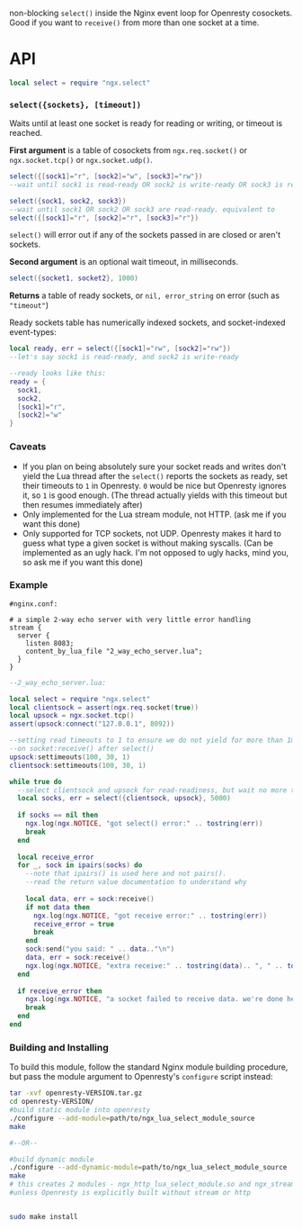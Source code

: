 non-blocking `select()` inside the Nginx event loop for Openresty cosockets. Good if you want to `receive()` from more than one socket at a time.

# API

```lua
local select = require "ngx.select"
```

### `select({sockets}, [timeout])`

Waits until at least one socket is ready for reading or writing, or timeout is reached.

**First argument** is a table of cosockets from `ngx.req.socket()` or `ngx.socket.tcp()` or `ngx.socket.udp()`.

```lua
select({[sock1]="r", [sock2]="w", [sock3]="rw"})
--wait until sock1 is read-ready OR sock2 is write-ready OR sock3 is read-or-write-ready
```

```lua
select({sock1, sock2, sock3})
--wait until sock1 OR sock2 OR sock3 are read-ready. equivalent to
select({[sock1]="r", [sock2]="r", [sock3]="r"})
```
`select()` will error out if any of the sockets passed in are closed or aren't sockets.


**Second argument** is an optional wait timeout, in milliseconds.

```lua
select({socket1, socket2}, 1000)
```

**Returns** a table of ready sockets, or `nil, error_string` on error (such as `"timeout"`)

Ready sockets table has numerically indexed sockets, and socket-indexed event-types:

```lua
local ready, err = select({[sock1]="rw", [sock2]="rw"})
--let's say sock1 is read-ready, and sock2 is write-ready

--ready looks like this:
ready = {
  sock1,
  sock2,
  [sock1]="r",
  [sock2]="w"
}
```

### Caveats
 - If you plan on being absolutely sure your socket reads and writes don't yield the Lua thread after the `select()` reports the sockets as ready, set their timeouts to `1` in Openresty. `0` would be nice but Openresty ignores it, so `1` is good enough. (The thread actually yields with this timeout but then resumes immediately after)
 - Only implemented for the Lua stream module, not HTTP. (ask me if you want this done)
 - Only supported for TCP sockets, not UDP. Openresty makes it hard to guess what type a given socket is without making syscalls. (Can be implemented as an ugly hack. I'm not opposed to ugly hacks, mind you, so ask me if you want this done)
 
### Example
```nginx
#nginx.conf:

# a simple 2-way echo server with very little error handling
stream {
  server {
    listen 8083;
    content_by_lua_file "2_way_echo_server.lua";
  }
}
```

```lua
--2_way_echo_server.lua:

local select = require "ngx.select"
local clientsock = assert(ngx.req.socket(true))
local upsock = ngx.socket.tcp()
assert(upsock:connect("127.0.0.1", 8092))

--setting read timeouts to 1 to ensure we do not yield for more than 1ms
--on socket:receive() after select()
upsock:settimeouts(100, 30, 1)
clientsock:settimeouts(100, 30, 1)

while true do
  --select clientsock and upsock for read-readiness, but wait no more than 5000 milliseconds
  local socks, err = select({clientsock, upsock}, 5000)
  
  if socks == nil then
    ngx.log(ngx.NOTICE, "got select() error:" .. tostring(err))
    break
  end
  
  local receive_error
  for _, sock in ipairs(socks) do
    --note that ipairs() is used here and not pairs().
    --read the return value documentation to understand why
    
    local data, err = sock:receive()
    if not data then
      ngx.log(ngx.NOTICE, "got receive error:" .. tostring(err))
      receive_error = true
      break
    end
    sock:send("you said: " .. data.."\n")
    data, err = sock:receive()
    ngx.log(ngx.NOTICE, "extra receive:" .. tostring(data).. ", " .. tostring(err))
  end
  
  if receive_error then
    ngx.log(ngx.NOTICE, "a socket failed to receive data. we're done here")
    break
  end
end
```

### Building and Installing

To build this module, follow the standard Nginx module building procedure, but pass the module argument to Openresty's `configure` script instead:


```bash
tar -xvf openresty-VERSION.tar.gz
cd openresty-VERSION/
#build static module into openresty
./configure --add-module=path/to/ngx_lua_select_module_source
make

#--OR--

#build dynamic module
./configure --add-dynamic-module=path/to/ngx_lua_select_module_source
make
# this creates 2 modules - ngx_http_lua_select_module.so and ngx_stream_lua_select_module.so,
#unless Openresty is explicitly built without stream or http


sudo make install
```
